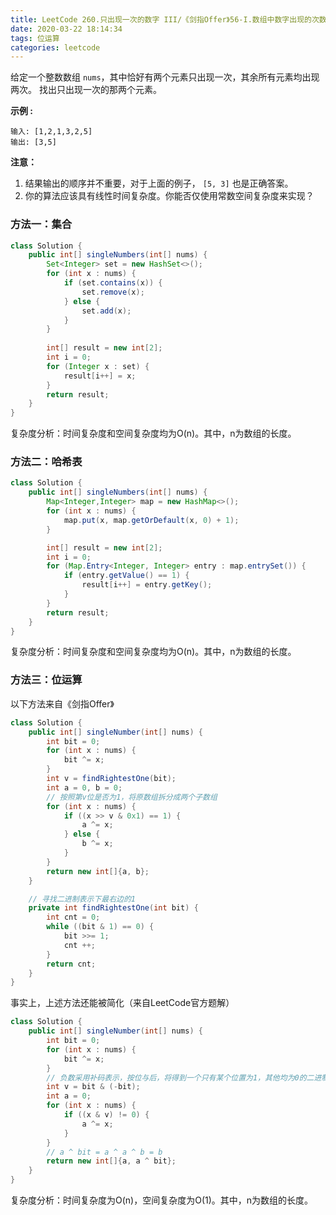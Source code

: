 ```yaml
---
title: LeetCode 260.只出现一次的数字 III/《剑指Offer》56-I.数组中数字出现的次数
date: 2020-03-22 18:14:34
tags: 位运算
categories: leetcode
---
```


给定一个整数数组 `nums`，其中恰好有两个元素只出现一次，其余所有元素均出现两次。 找出只出现一次的那两个元素。

<!--more-->

**示例 :**

```
输入: [1,2,1,3,2,5]
输出: [3,5]
```

**注意：**

1. 结果输出的顺序并不重要，对于上面的例子， `[5, 3]` 也是正确答案。
2. 你的算法应该具有线性时间复杂度。你能否仅使用常数空间复杂度来实现？

### 方法一：集合

```java
class Solution {
    public int[] singleNumbers(int[] nums) {
        Set<Integer> set = new HashSet<>();
        for (int x : nums) {
            if (set.contains(x)) {
                set.remove(x);
            } else {
                set.add(x);
            }
        }
        
        int[] result = new int[2];
        int i = 0;
        for (Integer x : set) {
            result[i++] = x;
        }
        return result;
    }
}
```

复杂度分析：时间复杂度和空间复杂度均为O(n)。其中，n为数组的长度。

### 方法二：哈希表

```java
class Solution {
    public int[] singleNumbers(int[] nums) {
        Map<Integer,Integer> map = new HashMap<>();
        for (int x : nums) {
            map.put(x, map.getOrDefault(x, 0) + 1);
        }

        int[] result = new int[2];
        int i = 0;
        for (Map.Entry<Integer, Integer> entry : map.entrySet()) {
            if (entry.getValue() == 1) {
                result[i++] = entry.getKey();
            }
        }
        return result;
    }
}
```

复杂度分析：时间复杂度和空间复杂度均为O(n)。其中，n为数组的长度。

### 方法三：位运算

以下方法来自《剑指Offer》

```java
class Solution {
    public int[] singleNumber(int[] nums) {
        int bit = 0;
        for (int x : nums) {
            bit ^= x;
        }
        int v = findRightestOne(bit);
        int a = 0, b = 0;
        // 按照第v位是否为1，将原数组拆分成两个子数组
        for (int x : nums) {
            if ((x >> v & 0x1) == 1) {
                a ^= x;
            } else {
                b ^= x;
            }
        }
        return new int[]{a, b};
    }

    // 寻找二进制表示下最右边的1
    private int findRightestOne(int bit) {
        int cnt = 0;
        while ((bit & 1) == 0) {
            bit >>= 1;
            cnt ++;
        }
        return cnt;
    }
}
```

事实上，上述方法还能被简化（来自LeetCode官方题解）

```java
class Solution {
    public int[] singleNumber(int[] nums) {
        int bit = 0;
        for (int x : nums) {
            bit ^= x;
        }
        // 负数采用补码表示，按位与后，将得到一个只有某个位置为1，其他均为0的二进制数
        int v = bit & (-bit);
        int a = 0;
        for (int x : nums) {
            if ((x & v) != 0) {
                a ^= x;
            }
        }
        // a ^ bit = a ^ a ^ b = b
        return new int[]{a, a ^ bit};
    }
}
```

复杂度分析：时间复杂度为O(n)，空间复杂度为O(1)。其中，n为数组的长度。